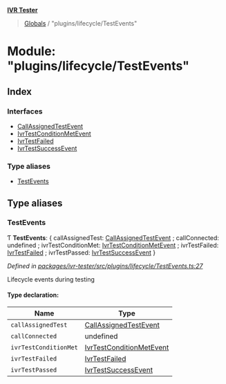 **[IVR Tester](../README.md)**

> [Globals](../README.md) / "plugins/lifecycle/TestEvents"

# Module: "plugins/lifecycle/TestEvents"

## Index

### Interfaces

* [CallAssignedTestEvent](../interfaces/_plugins_lifecycle_testevents_.callassignedtestevent.md)
* [IvrTestConditionMetEvent](../interfaces/_plugins_lifecycle_testevents_.ivrtestconditionmetevent.md)
* [IvrTestFailed](../interfaces/_plugins_lifecycle_testevents_.ivrtestfailed.md)
* [IvrTestSuccessEvent](../interfaces/_plugins_lifecycle_testevents_.ivrtestsuccessevent.md)

### Type aliases

* [TestEvents](_plugins_lifecycle_testevents_.md#testevents)

## Type aliases

### TestEvents

Ƭ  **TestEvents**: { callAssignedTest: [CallAssignedTestEvent](../interfaces/_plugins_lifecycle_testevents_.callassignedtestevent.md) ; callConnected: undefined ; ivrTestConditionMet: [IvrTestConditionMetEvent](../interfaces/_plugins_lifecycle_testevents_.ivrtestconditionmetevent.md) ; ivrTestFailed: [IvrTestFailed](../interfaces/_plugins_lifecycle_testevents_.ivrtestfailed.md) ; ivrTestPassed: [IvrTestSuccessEvent](../interfaces/_plugins_lifecycle_testevents_.ivrtestsuccessevent.md)  }

*Defined in [packages/ivr-tester/src/plugins/lifecycle/TestEvents.ts:27](https://github.com/SketchingDev/ivr-tester/blob/a93dd5f/packages/ivr-tester/src/plugins/lifecycle/TestEvents.ts#L27)*

Lifecycle events during testing

#### Type declaration:

Name | Type |
------ | ------ |
`callAssignedTest` | [CallAssignedTestEvent](../interfaces/_plugins_lifecycle_testevents_.callassignedtestevent.md) |
`callConnected` | undefined |
`ivrTestConditionMet` | [IvrTestConditionMetEvent](../interfaces/_plugins_lifecycle_testevents_.ivrtestconditionmetevent.md) |
`ivrTestFailed` | [IvrTestFailed](../interfaces/_plugins_lifecycle_testevents_.ivrtestfailed.md) |
`ivrTestPassed` | [IvrTestSuccessEvent](../interfaces/_plugins_lifecycle_testevents_.ivrtestsuccessevent.md) |
